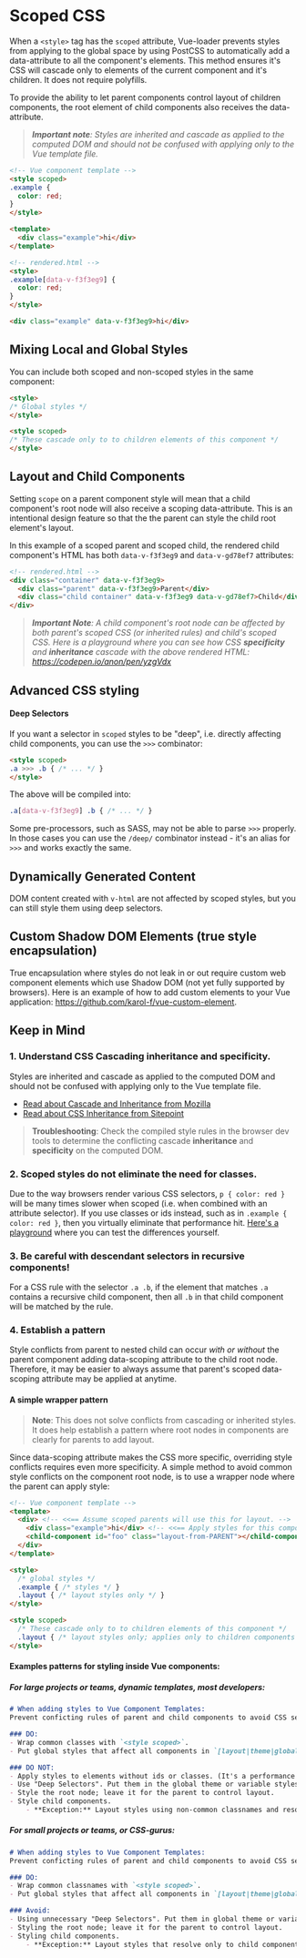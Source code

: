 # Scoped CSS

When a `<style>` tag has the `scoped` attribute, Vue-loader prevents styles from applying to the global space by using PostCSS to automatically add a data-attribute to all the component's elements. This method ensures it's CSS will cascade only to elements of the current component and it's children. It does not require polyfills.

To provide the ability to let parent components control layout of children components, the root element of child components also receives the data-attribute.

> _**Important note**: Styles are inherited and cascade as applied to the computed DOM and should not be confused with applying only to the Vue template file._

``` html
<!-- Vue component template -->
<style scoped>
.example {
  color: red;
}
</style>

<template>
  <div class="example">hi</div>
</template>
```

``` html
<!-- rendered.html -->
<style>
.example[data-v-f3f3eg9] {
  color: red;
}
</style>

<div class="example" data-v-f3f3eg9>hi</div>
```

## Mixing Local and Global Styles

You can include both scoped and non-scoped styles in the same component:

``` html
<style>
/* Global styles */
</style>

<style scoped>
/* These cascade only to to children elements of this component */
</style>
```

## Layout and Child Components

Setting `scope` on a parent component style will mean that a child component's root node will also receive a scoping data-attribute. This is an intentional design feature so that the the parent can style the child root element's layout.

In this example of a scoped parent and scoped child, the rendered child component's HTML has both `data-v-f3f3eg9` and `data-v-gd78ef7` attributes:

```html
<!-- rendered.html -->
<div class="container" data-v-f3f3eg9>
  <div class="parent" data-v-f3f3eg9>Parent</div>
  <div class="child container" data-v-f3f3eg9 data-v-gd78ef7>Child</div>
</div>
```

> _**Important Note**: A child component's root node can be affected by both parent's scoped CSS (or inherited rules) and child's scoped CSS. Here is a playground where you can see how CSS **specificity** and **inheritance** cascade with the above rendered HTML: https://codepen.io/anon/pen/yzgVdx_

## Advanced CSS styling

#### Deep Selectors

If you want a selector in `scoped` styles to be "deep", i.e. directly affecting child components, you can use the `>>>` combinator:

``` html
<style scoped>
.a >>> .b { /* ... */ }
</style>
```

The above will be compiled into:

``` css
.a[data-v-f3f3eg9] .b { /* ... */ }
```

Some pre-processors, such as SASS, may not be able to parse `>>>` properly. In those cases you can use the `/deep/` combinator instead - it's an alias for `>>>` and works exactly the same.

## Dynamically Generated Content

DOM content created with `v-html` are not affected by scoped styles, but you can still style them using deep selectors.

## Custom Shadow DOM Elements (true style encapsulation)

True encapsulation where styles do not leak in or out require custom web component elements which use Shadow DOM (not yet fully supported by browsers). Here is an example of how to add custom elements to your Vue application: https://github.com/karol-f/vue-custom-element.
## Keep in Mind

### 1. Understand CSS Cascading inheritance and specificity.

Styles are inherited and cascade as applied to the computed DOM and should not be confused with applying only to the Vue template file.
- [Read about Cascade and Inheritance from Mozilla](https://developer.mozilla.org/en-US/docs/Learn/CSS/Introduction_to_CSS/Cascade_and_inheritance)
- [Read about CSS Inheritance from Sitepoint](https://www.sitepoint.com/css-inheritance-introduction)

> **Troubleshooting**: Check the compiled style rules in the browser dev tools to determine the conflicting cascade **inheritance** and **specificity** on the computed DOM.

### 2. Scoped styles do not eliminate the need for classes.
  Due to the way browsers render various CSS selectors, `p { color: red }` will be many times slower when scoped (i.e. when combined with an attribute selector). If you use classes or ids instead, such as in `.example { color: red }`, then you virtually eliminate that performance hit. [Here's a playground](http://stevesouders.com/efws/css-selectors/csscreate.php) where you can test the differences yourself.

### 3. Be careful with descendant selectors in recursive components!
For a CSS rule with the selector `.a .b`, if the element that matches `.a` contains a recursive child component, then all `.b` in that child component will be matched by the rule.

### 4. Establish a pattern

Style conflicts from parent to nested child can occur _with or without_ the parent component adding data-scoping attribute to the child root node. Therefore, it may be easier to always assume that parent's scoped data-scoping attribute may be applied at anytime.

#### A simple wrapper pattern
> **Note**: This does not solve conflicts from cascading or inherited styles. It does help establish a pattern where root nodes in components are clearly for parents to add layout.

Since data-scoping attribute makes the CSS more specific, overriding style conflicts requires even more specificity. A simple method to avoid common style conflicts on the component root node, is to use a wrapper node where the parent can apply style:

``` html
<!-- Vue component template -->
<template>
  <div> <!-- <<== Assume scoped parents will use this for layout. -->
    <div class="example">hi</div> <!-- <<== Apply styles for this component here. -->
    <child-component id="foo" class="layout-from-PARENT"></child-component> <!-- <<== Only apply layout here. -->
  </div>
</template>

<style>
  /* global styles */
  .example { /* styles */ }
  .layout { /* layout styles only */ }
</style>

<style scoped>
  /* These cascade only to to children elements of this component */
  .layout { /* layout styles only; applies only to children components nested in this one. */ }
</style>
```


#### Examples patterns for styling inside Vue components:

##### For large projects or teams, dynamic templates, most developers:

```markdown
# When adding styles to Vue Component Templates:
Prevent conficting rules of parent and child components to avoid CSS selector specificity or inheritance conflicts:

### DO:
- Wrap common classes with `<style scoped>`.
- Put global styles that affect all components in `[layout|theme|global|variables].css`

### DO NOT:
- Apply styles to elements without ids or classes. (It's a performance hit.)
- Use "Deep Selectors". Put them in the global theme or variable stylesheets.
- Style the root node; leave it for the parent to control layout.
- Style child components.
    - **Exception:** Layout styles using non-common classnames and resolve only to child component's root node.
```

##### For small projects or teams, or CSS-gurus:

```markdown
# When adding styles to Vue Component Templates:
Prevent conficting rules of parent and child components to avoid CSS selector specificity or inheritance conflicts:

### DO:
- Wrap common classnames with `<style scoped>`.
- Put global styles that affect all components in `[layout|theme|global|variables].css`

### Avoid:
- Using unnecessary "Deep Selectors". Put them in global theme or variable stylesheets.
- Styling the root node; leave it for the parent to control layout.
- Styling child components.
    - **Exception:** Layout styles that resolve only to child component's root node.
```
